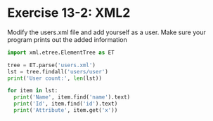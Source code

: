# Exercise 13-2: XML2
Modify the users.xml file and add yourself as a user.  Make sure your program prints out the added information

```python
import xml.etree.ElementTree as ET

tree = ET.parse('users.xml')
lst = tree.findall('users/user')
print('User count:', len(lst))

for item in lst:
  print('Name', item.find('name').text)
  print('Id', item.find('id').text)
  print('Attribute', item.get('x'))

```